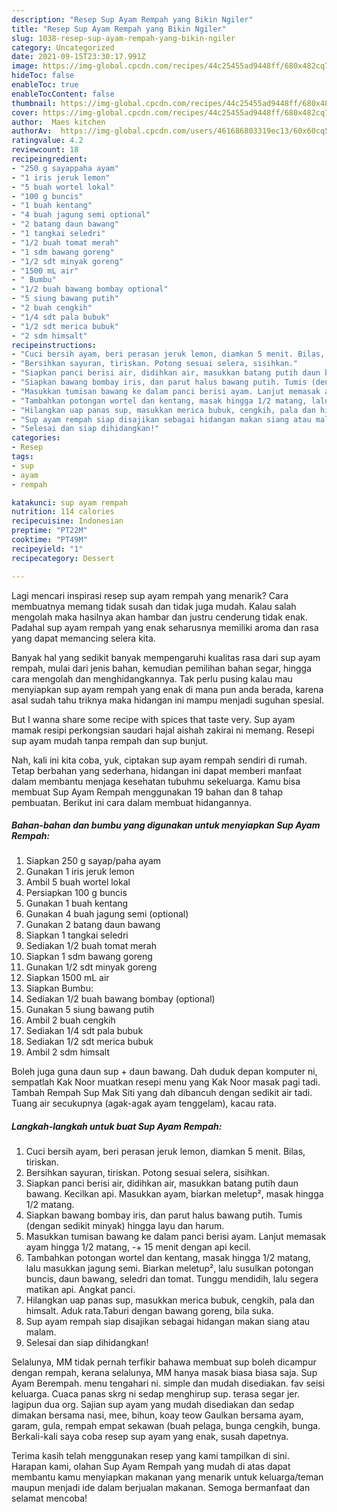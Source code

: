 ```yaml
---
description: "Resep Sup Ayam Rempah yang Bikin Ngiler"
title: "Resep Sup Ayam Rempah yang Bikin Ngiler"
slug: 1038-resep-sup-ayam-rempah-yang-bikin-ngiler
category: Uncategorized
date: 2021-09-15T23:30:17.991Z
image: https://img-global.cpcdn.com/recipes/44c25455ad9448ff/680x482cq70/sup-ayam-rempah-foto-resep-utama.jpg
hideToc: false
enableToc: true
enableTocContent: false
thumbnail: https://img-global.cpcdn.com/recipes/44c25455ad9448ff/680x482cq70/sup-ayam-rempah-foto-resep-utama.jpg
cover: https://img-global.cpcdn.com/recipes/44c25455ad9448ff/680x482cq70/sup-ayam-rempah-foto-resep-utama.jpg
author:  Maes kitchen
authorAv:  https://img-global.cpcdn.com/users/461686803319ec13/60x60cq50/avatar.jpg
ratingvalue: 4.2
reviewcount: 18
recipeingredient:
- "250 g sayappaha ayam"
- "1 iris jeruk lemon"
- "5 buah wortel lokal"
- "100 g buncis"
- "1 buah kentang"
- "4 buah jagung semi optional"
- "2 batang daun bawang"
- "1 tangkai seledri"
- "1/2 buah tomat merah"
- "1 sdm bawang goreng"
- "1/2 sdt minyak goreng"
- "1500 mL air"
- " Bumbu"
- "1/2 buah bawang bombay optional"
- "5 siung bawang putih"
- "2 buah cengkih"
- "1/4 sdt pala bubuk"
- "1/2 sdt merica bubuk"
- "2 sdm himsalt"
recipeinstructions:
- "Cuci bersih ayam, beri perasan jeruk lemon, diamkan 5 menit. Bilas, tiriskan."
- "Bersihkan sayuran, tiriskan. Potong sesuai selera, sisihkan."
- "Siapkan panci berisi air, didihkan air, masukkan batang putih daun bawang. Kecilkan api. Masukkan ayam, biarkan meletup², masak hingga 1/2 matang."
- "Siapkan bawang bombay iris, dan parut halus bawang putih. Tumis (dengan sedikit minyak) hingga layu dan harum."
- "Masukkan tumisan bawang ke dalam panci berisi ayam. Lanjut memasak ayam hingga 1/2 matang, -+ 15 menit dengan api kecil."
- "Tambahkan potongan wortel dan kentang, masak hingga 1/2 matang, lalu masukkan jagung semi. Biarkan meletup², lalu susulkan potongan buncis, daun bawang, seledri dan tomat. Tunggu mendidih, lalu segera matikan api. Angkat panci."
- "Hilangkan uap panas sup, masukkan merica bubuk, cengkih, pala dan himsalt. Aduk rata.Taburi dengan bawang goreng, bila suka."
- "Sup ayam rempah siap disajikan sebagai hidangan makan siang atau malam."
- "Selesai dan siap dihidangkan!"
categories:
- Resep
tags:
- sup
- ayam
- rempah

katakunci: sup ayam rempah 
nutrition: 114 calories
recipecuisine: Indonesian
preptime: "PT22M"
cooktime: "PT49M"
recipeyield: "1"
recipecategory: Dessert

---
```



Lagi mencari inspirasi resep sup ayam rempah yang menarik? Cara membuatnya memang tidak susah dan tidak juga mudah. Kalau salah mengolah maka hasilnya akan hambar dan justru cenderung tidak enak. Padahal sup ayam rempah yang enak seharusnya memiliki aroma dan rasa yang dapat memancing selera kita.


Banyak hal yang sedikit banyak mempengaruhi kualitas rasa dari sup ayam rempah, mulai dari jenis bahan, kemudian pemilihan bahan segar, hingga cara mengolah dan menghidangkannya. Tak perlu pusing kalau mau menyiapkan sup ayam rempah yang enak di mana pun anda berada, karena asal sudah tahu triknya maka hidangan ini mampu menjadi suguhan spesial.

But I wanna share some recipe with spices that taste very. Sup ayam mamak resipi perkongsian saudari hajal aishah zakirai ni memang. Resepi sup ayam mudah tanpa rempah dan sup bunjut.


Nah, kali ini kita coba, yuk, ciptakan sup ayam rempah sendiri di rumah. Tetap berbahan yang sederhana, hidangan ini dapat memberi manfaat dalam membantu menjaga kesehatan tubuhmu sekeluarga. Kamu bisa membuat Sup Ayam Rempah menggunakan 19 bahan dan 8 tahap pembuatan. Berikut ini cara dalam membuat hidangannya.

<!--inarticleads1-->

##### Bahan-bahan dan bumbu yang digunakan untuk menyiapkan Sup Ayam Rempah:

1. Siapkan 250 g sayap/paha ayam
1. Gunakan 1 iris jeruk lemon
1. Ambil 5 buah wortel lokal
1. Persiapkan 100 g buncis
1. Gunakan 1 buah kentang
1. Gunakan 4 buah jagung semi (optional)
1. Gunakan 2 batang daun bawang
1. Siapkan 1 tangkai seledri
1. Sediakan 1/2 buah tomat merah
1. Siapkan 1 sdm bawang goreng
1. Gunakan 1/2 sdt minyak goreng
1. Siapkan 1500 mL air
1. Siapkan  Bumbu:
1. Sediakan 1/2 buah bawang bombay (optional)
1. Gunakan 5 siung bawang putih
1. Ambil 2 buah cengkih
1. Sediakan 1/4 sdt pala bubuk
1. Sediakan 1/2 sdt merica bubuk
1. Ambil 2 sdm himsalt


Boleh juga guna daun sup + daun bawang. Dah duduk depan komputer ni, sempatlah Kak Noor muatkan resepi menu yang Kak Noor masak pagi tadi. Tambah Rempah Sup Mak Siti yang dah dibancuh dengan sedikit air tadi. Tuang air secukupnya (agak-agak ayam tenggelam), kacau rata. 

<!--inarticleads2-->

##### Langkah-langkah untuk buat Sup Ayam Rempah:

1. Cuci bersih ayam, beri perasan jeruk lemon, diamkan 5 menit. Bilas, tiriskan.
1. Bersihkan sayuran, tiriskan. Potong sesuai selera, sisihkan.
1. Siapkan panci berisi air, didihkan air, masukkan batang putih daun bawang. Kecilkan api. Masukkan ayam, biarkan meletup², masak hingga 1/2 matang.
1. Siapkan bawang bombay iris, dan parut halus bawang putih. Tumis (dengan sedikit minyak) hingga layu dan harum.
1. Masukkan tumisan bawang ke dalam panci berisi ayam. Lanjut memasak ayam hingga 1/2 matang, -+ 15 menit dengan api kecil.
1. Tambahkan potongan wortel dan kentang, masak hingga 1/2 matang, lalu masukkan jagung semi. Biarkan meletup², lalu susulkan potongan buncis, daun bawang, seledri dan tomat. Tunggu mendidih, lalu segera matikan api. Angkat panci.
1. Hilangkan uap panas sup, masukkan merica bubuk, cengkih, pala dan himsalt. Aduk rata.Taburi dengan bawang goreng, bila suka.
1. Sup ayam rempah siap disajikan sebagai hidangan makan siang atau malam.
1. Selesai dan siap dihidangkan!

Selalunya, MM tidak pernah terfikir bahawa membuat sup boleh dicampur dengan rempah, kerana selalunya, MM hanya masak biasa biasa saja. Sup Ayam Berempah. menu tengahari ni. simple dan mudah disediakan. fav seisi keluarga. Cuaca panas skrg ni sedap menghirup sup. terasa segar jer. lagipun dua org. Sajian sup ayam yang mudah disediakan dan sedap dimakan bersama nasi, mee, bihun, koay teow Gaulkan bersama ayam, garam, gula, rempah empat sekawan (buah pelaga, bunga cengkih, bunga. Berkali-kali saya coba resep sup ayam yang enak, susah dapetnya. 

Terima kasih telah menggunakan resep yang kami tampilkan di sini. Harapan kami, olahan Sup Ayam Rempah yang mudah di atas dapat membantu kamu menyiapkan makanan yang menarik untuk keluarga/teman maupun menjadi ide dalam berjualan makanan. Semoga bermanfaat dan selamat mencoba!
